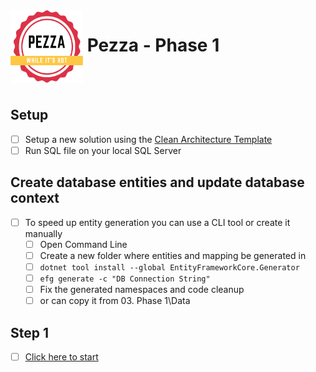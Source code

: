 <img align="left" width="116" height="116" src="pezza-logo.png" />

# &nbsp;**Pezza - Phase 1**

<br/><br/>

## **Setup**

- [ ] Setup a new solution using the [Clean Architecture Template](https://github.com/entelect-incubator/.NET-CleanArchitecture)
- [ ] Run SQL file on your local SQL Server

## **Create database entities and update database context**

- [ ] To speed up entity generation you can use a CLI tool or create it manually
  - [ ] Open Command Line
  - [ ] Create a new folder where entities and mapping be generated in
  - [ ] ```dotnet tool install --global EntityFrameworkCore.Generator```
  - [ ] ```efg generate -c "DB Connection String"```
  - [ ] Fix the generated namespaces and code cleanup
  - [ ] or can copy it from 03. Phase 1\Data

## **Step 1**

- [ ] [Click here to start]()